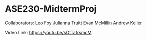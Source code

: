# ASE230-MidtermProj
Collaborators:
Leo Foy
Julianna Truitt
Evan McMillin
Andrew Keller


Video Link: https://youtu.be/sOtTafrsmcM
